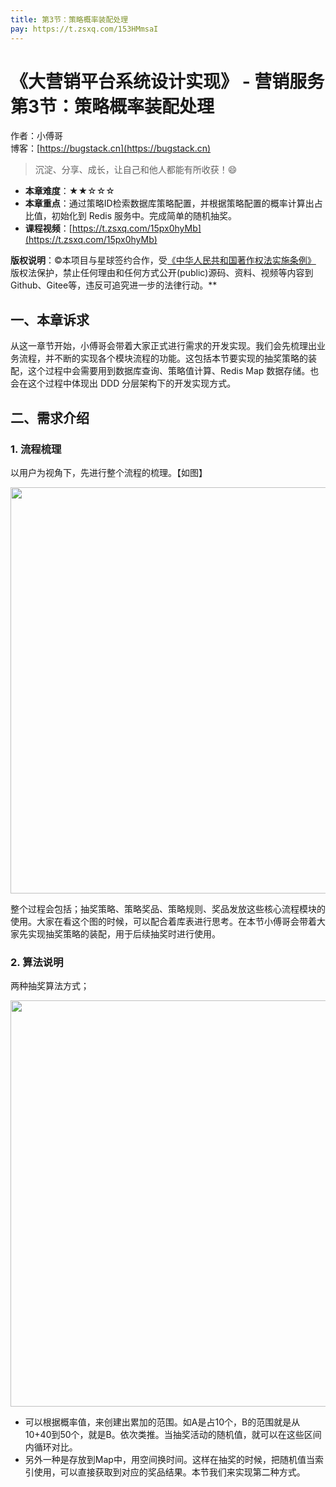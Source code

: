 ```yaml
---
title: 第3节：策略概率装配处理
pay: https://t.zsxq.com/153HMmsaI
---
```


# 《大营销平台系统设计实现》 - 营销服务 第3节：策略概率装配处理

作者：小傅哥
<br/>博客：[https://bugstack.cn](https://bugstack.cn)

>沉淀、分享、成长，让自己和他人都能有所收获！😄

- **本章难度**：★★☆☆☆
- **本章重点**：通过策略ID检索数据库策略配置，并根据策略配置的概率计算出占比值，初始化到 Redis 服务中。完成简单的随机抽奖。
- **课程视频**：[https://t.zsxq.com/15px0hyMb](https://t.zsxq.com/15px0hyMb)

**版权说明**：©本项目与星球签约合作，受[《中华人民共和国著作权法实施条例》](http://www.gov.cn/zhengce/2020-12/26/content_5573623.htm) 版权法保护，禁止任何理由和任何方式公开(public)源码、资料、视频等内容到Github、Gitee等，违反可追究进一步的法律行动。**

## 一、本章诉求

从这一章节开始，小傅哥会带着大家正式进行需求的开发实现。我们会先梳理出业务流程，并不断的实现各个模块流程的功能。这包括本节要实现的抽奖策略的装配，这个过程中会需要用到数据库查询、策略值计算、Redis Map 数据存储。也会在这个过程中体现出 DDD 分层架构下的开发实现方式。

## 二、需求介绍

### 1. 流程梳理

以用户为视角下，先进行整个流程的梳理。【如图】

<div align="center">
    <img src="https://bugstack.cn/images/article/project/big-market/big-market-05-01.png?raw=true" width="650px">
</div>

整个过程会包括；抽奖策略、策略奖品、策略规则、奖品发放这些核心流程模块的使用。大家在看这个图的时候，可以配合着库表进行思考。在本节小傅哥会带着大家先实现抽奖策略的装配，用于后续抽奖时进行使用。

### 2. 算法说明

两种抽奖算法方式；

<div align="center">
    <img src="https://bugstack.cn/images/article/project/big-market/big-market-05-02.png?raw=true" width="650px">
</div>

- 可以根据概率值，来创建出累加的范围。如A是占10个，B的范围就是从10+40到50个，就是B。依次类推。当抽奖活动的随机值，就可以在这些区间内循环对比。
- 另外一种是存放到Map中，用空间换时间。这样在抽奖的时候，把随机值当索引使用，可以直接获取到对应的奖品结果。本节我们来实现第二种方式。